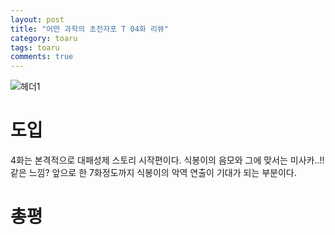 ```yaml
---
layout: post
title: "어떤 과학의 초전자포 T 04화 리뷰"
category: toaru
tags: toaru
comments: true
---
```


![헤더1](https://misakachan.moe/assets/img/header04.jpg)

# 도입
4화는 본격적으로 대패성제 스토리 시작편이다. 식봉이의 음모와 그에 맞서는 미사카..!! 같은 느낌? 앞으로 한 7화정도까지 식봉이의 악역 연출이 기대가 되는 부분이다. 

# 총평
